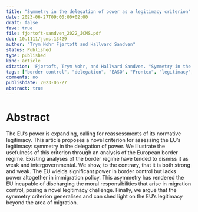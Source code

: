 ```yaml
---
title: "Symmetry in the delegation of power as a legitimacy criterion"
date: 2023-06-27T09:00:00+02:00
draft: false
fave: true
file: fjortoft-sandven_2022_JCMS.pdf
doi: 10.1111/jcms.13429
author: "Trym Nohr Fjørtoft and Hallvard Sandven"
status: Published
type: published
kind: article
citation: 'Fjørtoft, Trym Nohr, and Hallvard Sandven. "Symmetry in the Delegation of Power as a Legitimacy Criterion." <em>Journal of Common Market Studies</em> 61 (4): 900–916.' 
tags: ["border control", "delegation", "EASO", "Frontex", "legitimacy", "migration"]
comments: no
publishdate: 2023-06-27
abstract: true
---
```


# Abstract

The EU’s power is expanding, calling for reassessments of its normative legitimacy. This article proposes a novel criterion for assessing the EU’s legitimacy: symmetry in the delegation of power. We illustrate the usefulness of this criterion  through an analysis of the European border regime. Existing analyses of the border regime have tended to dismiss it as weak and intergovernmental. We show, to the contrary, that it is both strong and weak. The EU wields significant power in border control but lacks power altogether in immigration policy. This asymmetry has rendered the EU incapable of discharging the moral responsibilities that arise in migration control, posing a novel legitimacy challenge. Finally, we argue that the symmetry criterion generalises and can shed light on the EU’s legitimacy beyond the area of migration.